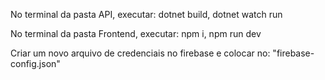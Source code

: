 No terminal da pasta API, executar: dotnet build, dotnet watch run

No terminal da pasta Frontend, executar: npm i, npm run dev

Criar um novo arquivo de credenciais no firebase e colocar no: "firebase-config.json"
